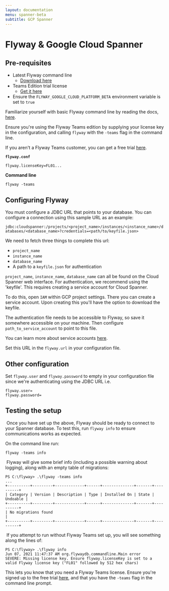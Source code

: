 ```yaml
---
layout: documentation
menu: spanner-beta
subtitle: GCP Spanner
---
```

# Flyway & Google Cloud Spanner

## Pre-requisites
- Latest Flyway command line
  - [Download here](https://flywaydb.org/download/community)
- Teams Edition trial license
  - [Get it here](https://flywaydb.org/download/teams?ref=gcp-spanner-beta)
- Ensure the `FLYWAY_GOOGLE_CLOUD_PLATFORM_BETA` environment variable is set to `true`

Familiarize yourself with basic Flyway command line by reading the docs, [here](https://flywaydb.org/documentation/usage/commandline/).

Ensure you're using the Flyway Teams edition by supplying your license key in the configuration, and calling `flyway` with the `-teams` flag in the command line.

If you aren't a Flyway Teams customer, you can get a free trial [here](https://flywaydb.org/download/teams).

**`flyway.conf`**
```
flyway.licenseKey=FL01...
```

**Command line**
```
flyway -teams
```

## Configuring Flyway

You must configure a JDBC URL that points to your database. You can configure a connection using this sample URL as an example:

`jdbc:cloudspanner:/projects/<project_name>/instances/<instance_name>/databases/<database_name>?credentials=<path/to/keyfile.json>`

We need to fetch three things to complete this url:
​
- `project_name`
- `instance_name`
- `database_name`
- A path to a `keyfile.json` for authentication

`project_name`, `instance_name`, `database_name` can all be found on the Cloud Spanner web interface. For authentication, we recommend using the 'keyfile'. This requires creating a service account for Cloud Spanner.

To do this, open `IAM` within GCP project settings. There you can create a service account. Upon creating this you'll have the option to download the keyfile.

The authentication file needs to be accessible to Flyway, so save it somewhere accessible on your machine. Then configure `path_to_service_account` to point to this file.

You can learn more about service accounts [here](https://cloud.google.com/iam/docs/service-accounts).

Set this URL in the `flyway.url` in your configuration file.
​
## Other configuration

Set `flyway.user` and `flyway.password` to empty in your configuration file since we're authenticating using the JDBC URL i.e.

```
flyway.user=
flyway.password=
```

## Testing the setup
​
Once you have set up the above, Flyway should be ready to connect to your Spanner database. To test this, run `flyway info` to ensure communications works as expected.

On the command line run:

```
flyway -teams info
```
​
Flyway will give some brief info (including a possible warning about logging), along with an empty table of migrations:

```
PS C:\flyway> .\flyway -teams info
...
+----------+---------+-------------+------+--------------+-------+----------+
| Category | Version | Description | Type | Installed On | State | Undoable |
+----------+---------+-------------+------+--------------+-------+----------+
| No migrations found                                                       |
+----------+---------+-------------+------+--------------+-------+----------+
```

​
If you attempt to run without Flyway Teams set up, you will see something along the lines of:

```
PS C:\flyway> .\flyway info
Jun 07, 2021 11:47:37 AM org.flywaydb.commandline.Main error
SEVERE: Missing license key. Ensure flyway.licenseKey is set to a valid Flyway license key ("FL01" followed by 512 hex chars)
```

This lets you know that you need a Flyway Teams license. Ensure you're signed up to the free trial [here](https://flywaydb.org/download/teams?ref=gcp-spanner-beta), and that you have the `-teams` flag in the command line prompt.
